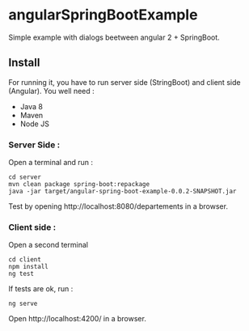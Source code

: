 # angularSpringBootExample
Simple example with dialogs beetween angular 2 + SpringBoot.

## Install
For running it, you have to run server side (StringBoot) and client side (Angular).
You well need :
- Java 8
- Maven
- Node JS

### Server Side :

Open a terminal and run : 
```
cd server
mvn clean package spring-boot:repackage
java -jar target/angular-spring-boot-example-0.0.2-SNAPSHOT.jar
```

Test by opening http://localhost:8080/departements in a browser. 


### Client side :
Open a second  terminal
```
cd client
npm install
ng test
```

If tests are ok, run : 
```
ng serve
```

Open http://localhost:4200/ in a browser.